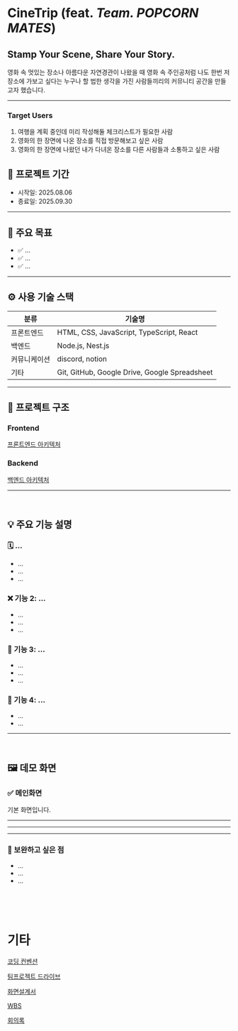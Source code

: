# CineTrip (feat. _Team. POPCORN MATES_)

## Stamp Your Scene, Share Your Story.

영화 속 멋있는 장소나 아름다운 자연경관이 나왔을 때 영화 속 주인공처럼 나도 한번 저 장소에 가보고 싶다는 누구나 할 법한 생각을 가진 사람들끼리의 커뮤니티 공간을 만들고자 했습니다.

---

### Target Users

1. 여행을 계획 중인데 미리 작성해둘 체크리스트가 필요한 사람
2. 영화의 한 장면에 나온 장소를 직접 방문해보고 싶은 사람
3. 영화의 한 장면에 나왔던 내가 다녀온 장소를 다른 사람들과 소통하고 싶은 사람

## 📆 프로젝트 기간

- 시작일: 2025.08.06
- 종료일: 2025.09.30

---

## 🎯 주요 목표

- ✅ ...
- ✅ ...
- ✅ ...

---

## ⚙️ 사용 기술 스택

| 분류         | 기술명                                        |
| ------------ | --------------------------------------------- |
| 프론트엔드   | HTML, CSS, JavaScript, TypeScript, React      |
| 백엔드       | Node.js, Nest.js                              |
| 커뮤니케이션 | discord, notion                               |
| 기타         | Git, GitHub, Google Drive, Google Spreadsheet |

---

## 🧱 프로젝트 구조

### Frontend

[프론트엔드 아키텍처](./docs/frontend-architecture.md)

### Backend

[백엔드 아키텍처](./docs/backend-architecture.md)

---

<br>

## 💡 주요 기능 설명

### 🗓️ ...

- ...
- ...
- ...

### ❌ 기능 2: ...

- ...
- ...
- ...

### 🎯 기능 3: ...

- ...
- ...
- ...

### 💬 기능 4: ...

- ...
- ...

---

<br>

## 🖼️ 데모 화면

### ✅ 메인화면

기본 화면입니다.

---

---

---

### 🔧 보완하고 싶은 점

- ...
- ...
- ...

<br><br><br>

# 기타

[코딩 컨벤션](./docs/coding-convention.md)

[팀프로젝트 드라이브](https://drive.google.com/drive/folders/1d_BWiEdW2WFQr20Z-tjzqK8EcEafP2Ih?usp=sharing)

[화면설계서](https://www.figma.com/design/yNXL7zAFWojHc7Ltbbd2TA/%EC%8B%9C%EB%84%A4%ED%8A%B8%EB%A6%BD-%ED%99%94%EB%A9%B4%EC%84%A4%EA%B3%84%EC%84%9C?node-id=0-1&p=f&t=hPUxnlU5IGaXRypg-0)

[WBS](https://docs.google.com/spreadsheets/d/10xFtgunZDW_-YtESeNXM0pqH3nmljE8b/edit?usp=sharing&ouid=117370317488578441607&rtpof=true&sd=true)

[회의록](https://www.notion.so/Project-CineTrip-feat-Team-PopcornMate-261fff2fd51580ba81ddf96f85d5e5fc?source=copy_link)
